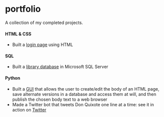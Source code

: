 # portfolio

A collection of my completed projects.

#### HTML & CSS

* Built a [login page](/HTML-CSS/Login-page) using HTML

#### SQL

* Built a [library database](/SQL/SQL-Library-Drill) in Microsoft SQL Server

#### Python

* Built a [GUI](/Python/HTML-generator-GUI-db/) that allows the user to create/edit the body of an HTML page, save alternate versions in a database and access them at will, and then publish the chosen body text to a web browser
* Made a Twitter bot that tweets Don Quixote one line at a time: see it in action on [Twitter](https://twitter.com/wordmills)
